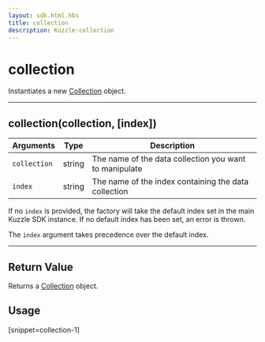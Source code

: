 ```yaml
---
layout: sdk.html.hbs
title: collection
description: Kuzzle:collection
---
```


# collection

Instantiates a new [Collection](/sdk-reference/js/5/collection) object.

---

## collection(collection, [index])

| Arguments    | Type   | Description                                            |
| ------------ | ------ | ------------------------------------------------------ |
| `collection` | string | The name of the data collection you want to manipulate |
| `index`      | string | The name of the index containing the data collection   |

If no `index` is provided, the factory will take the default index set in the main Kuzzle SDK instance. If no default index has been set, an error is thrown.

The `index` argument takes precedence over the default index.

---

## Return Value

Returns a [Collection](/sdk-reference/js/5/collection) object.

## Usage

[snippet=collection-1]
